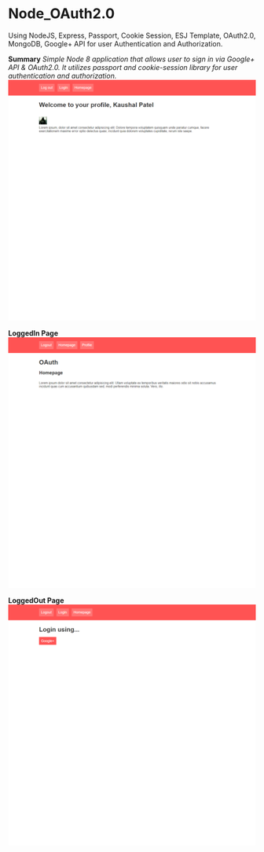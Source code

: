 # Node_OAuth2.0
Using NodeJS, Express, Passport, Cookie Session, ESJ Template, OAuth2.0, MongoDB, Google+ API for user Authentication and Authorization.

**Summary**
*Simple Node 8 application that allows user to sign in via Google+ API & OAuth2.0. It utilizes passport and cookie-session library for user authentication and authorization.*
![](https://github.com/kunknown/Node_OAuth2.0/blob/master/README/Profile.png)

**LoggedIn Page**
![](https://github.com/kunknown/Node_OAuth2.0/blob/master/README/LoggedIn.png)

**LoggedOut Page**
![](https://github.com/kunknown/Node_OAuth2.0/blob/master/README/LoggedOut.png)

